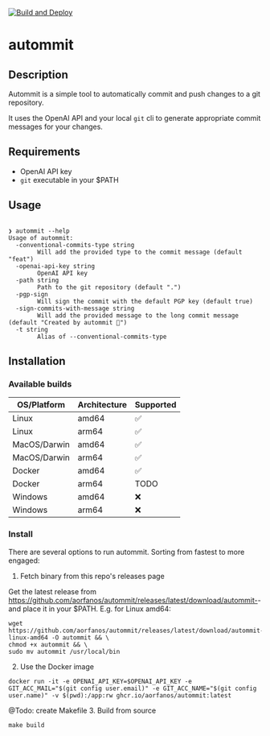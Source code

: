 [![Build and Deploy](https://github.com/aorfanos/autommit/actions/workflows/build.yaml/badge.svg?branch=main)](https://github.com/aorfanos/autommit/actions/workflows/build.yaml)
# autommit

## Description

Autommit is a simple tool to automatically commit and push changes to a git repository.

It uses the OpenAI API and your local `git` cli to generate appropriate commit messages for your changes.

## Requirements

- OpenAI API key
- `git` executable in your $PATH

## Usage

```shell

❯ autommit --help
Usage of autommit:
  -conventional-commits-type string
        Will add the provided type to the commit message (default "feat")
  -openai-api-key string
        OpenAI API key
  -path string
        Path to the git repository (default ".")
  -pgp-sign
        Will sign the commit with the default PGP key (default true)
  -sign-commits-with-message string
        Will add the provided message to the long commit message (default "Created by autommit 🦄")
  -t string
        Alias of --conventional-commits-type
```

## Installation

### Available builds

| OS/Platform  | Architecture | Supported |
|--------------|--------------|-----------|
| Linux        | amd64        | ✅         |
| Linux        | arm64        | ✅         |
| MacOS/Darwin | amd64        | ✅         |
| MacOS/Darwin | arm64        | ✅         |
| Docker       | amd64        | ✅         |
| Docker       | arm64        | TODO       |
| Windows      | amd64        | ❌         |
| Windows      | arm64        | ❌         |

### Install

There are several options to run autommit. Sorting from fastest to more engaged:

1. Fetch binary from this repo's releases page

Get the latest release from https://github.com/aorfanos/autommit/releases/latest/download/autommit-<OS>-<ARCH> and place it in your $PATH.
E.g. for Linux amd64:

```shell
wget https://github.com/aorfanos/autommit/releases/latest/download/autommit-linux-amd64 -O autommit && \
chmod +x autommit && \
sudo mv autommit /usr/local/bin
```

2. Use the Docker image

```shell
docker run -it -e OPENAI_API_KEY=$OPENAI_API_KEY -e GIT_ACC_MAIL="$(git config user.email)" -e GIT_ACC_NAME="$(git config user.name)" -v $(pwd):/app:rw ghcr.io/aorfanos/autommit:latest
```

@Todo: create Makefile
3. Build from source

```shell
make build
```
